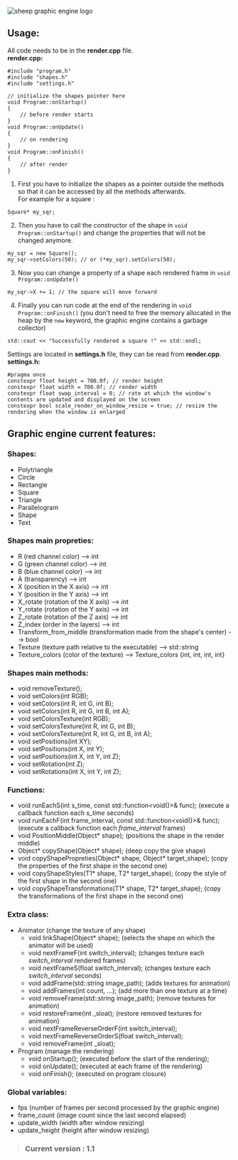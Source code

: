 ![sheep graphic engine logo](https://i.ibb.co/31QC4pj/sheep-graphic-engine.png)

## Usage:

All code needs to be in the **render.cpp** file.<br>
**render.cpp:**
```
#include "program.h"
#include "shapes.h"
#include "settings.h"

// initialize the shapes pointer here 
void Program::onStartup()
{
    // before render starts
}
void Program::onUpdate()
{
    // on rendering
}
void Program::onFinish()
{
    // after render
} 
```
1. First you have to initialize the shapes as a pointer outside the methods so that it can be accessed by all the methods afterwards.<br>
For example for a square : 
``` 
Square* my_sqr; 
```
2. Then you have to call the constructor of the shape in ``void Program::onStartup()`` and change the properties that will not be changed anymore.
```
my_sqr = new Square();
my_sqr->setColors(50); // or (*my_sqr).setColors(50);
```
3. Now you can change a property of a shape each rendered frame in ``void Program::onUpdate()``
``` 
my_sqr->X += 1; // the square will move forward 
```
4. Finally you can run code at the end of the rendering in `` void Program::onFinish() `` (you don't need to free the memory allocated in the heap by the ``new`` keyword, the graphic engine contains a garbage collector)
``` 
std::cout << "Successfully rendered a square !" << std::endl; 
```

Settings are located in **settings.h** file, they can be read from **render.cpp**.<br>
**settings.h:**
```
#pragma once
constexpr float height = 700.0f; // render height
constexpr float width = 700.0f; // render width
constexpr float swap_interval = 0; // rate at which the window's contents are updated and displayed on the screen 
constexpr bool scale_render_on_window_resize = true; // resize the rendering when the window is enlarged
```

## Graphic engine current features:

### Shapes:
* Polytriangle
* Circle
* Rectangle
* Square
* Triangle
* Parallelogram
* Shape
* Text
### Shapes main propreties:
* R (red channel color) --> int
* G (green channel color) --> int
* B (blue channel color) --> int
* A (transparency) --> int
* X (position in the X axis) --> int
* Y (position in the Y axis) --> int
* X_rotate (rotation of the X axis) --> int
* Y_rotate (rotation of the Y axis) --> int
* Z_rotate (rotation of the Z axis) --> int
* Z_index (order in the layers) --> int
* Transform_from_middle (transformation made from the shape's center) --> bool
* Texture (texture path relative to the executable) --> std::string
* Texture_colors (color of the texture) --> Texture_colors {int, int, int, int}
### Shapes main methods:
* void removeTexture();
* void setColors(int RGB);
* void setColors(int R, int G, int B);
* void setColors(int R, int G, int B, int A);
* void setColorsTexture(int RGB);
* void setColorsTexture(int R, int G, int B);
* void setColorsTexture(int R, int G, int B, int A);
* void setPositions(int XY);
* void setPositions(int X, int Y);
* void setPositions(int X, int Y, int Z);
* void setRotation(int Z);
* void setRotations(int X, int Y, int Z);
### Functions:
* void runEachS(int s_time, const std::function<void()>& func); (execute a callback function each *s_time* seconds)
* void runEachF(int frame_interval, const std::function<void()>& func); (execute a callback function each *frame_interval* frames)
* void PositionMiddle(Object* shape); (positions the shape in the render middle)
* Object* copyShape(Object* shape); (deep copy the give shape)
* void copyShapePropreties(Object* shape, Object* target_shape); (copy the properties of the first shape in the second one)
* void copyShapeStyles(T1* shape, T2* target_shape); (copy the style of the first shape in the second one)
* void copyShapeTransformations(T1* shape, T2* target_shape); (copy the transformations of the first shape in the second one)
### Extra class: 
* Animator (change the texture of any shape)
    * void linkShape(Object* shape); (selects the shape on which the animator will be used)
    * void nextFrameF(int switch_interval); (changes texture each *switch_interval* rendered frames)
    * void nextFrameS(float switch_interval); (changes texture each *switch_interval* seconds)
    * void addFrame(std::string image_path); (adds textures for animation)
    * void addFrames(int count, ...); (add more than one texture at a time)
    * void removeFrame(std::string image_path); (remove textures for animation)
    * void restoreFrame(int _sloat); (restore removed textures for animation)
	* void nextFrameReverseOrderF(int switch_interval);
    * void nextFrameReverseOrderS(float switch_interval);
    * void removeFrame(int _sloat); 
* Program (manage the rendering)
    * void onStartup(); (executed before the start of the rendering);
    * void onUpdate(); (executed at each frame of the rendering)
    * void onFinish(); (executed on program closure)
### Global variables:
* fps (number of frames per second processed by the graphic engine)
* frame_count (image count since the last second elapsed)
* update_width (width after window resizing)
* update_height (height after window resizing)

> ### Current version : 1.1

